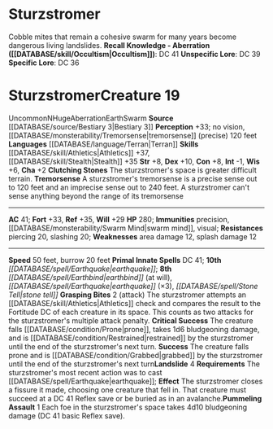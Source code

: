 ﻿---
ac: '41'
alignment: N
all_resistance: null
burrow_speed: '20'
charisma: '+2'
climb_speed: null
constitution: '+8'
creature_ability:
- Clutching Stones
- Grasping Bites
- Landslide
- Pummeling Assault
- Tremorsense
creature_family: '[[DATABASE/monsterfamily/Cobble Mite|Cobble Mite]]'
description: 'Cobble mites that remain a cohesive swarm for many years become dangerous
  living landslides.<br/><br/><b><u>Recall Knowledge - Aberration</u> ( [[DATABASE/skill/Occultism|Occultism]]
  )</b>: DC 41<br/><b><u>Unspecific Lore</u></b>: DC 39<br/><b><u>Specific Lore</u></b>:
  DC 36'
dexterity: '+10'
element: Earth
fly_speed: null
fortitude: '+33'
hardness: null
hp: '280'
id: '1100'
immunity:
- precision
- '[[DATABASE/monsterability/Swarm Mind|swarm mind]]'
- '[[DATABASE/trait/Visual|visual]]'
intelligence: '-1'
land_speed: '50'
language:
- '[[DATABASE/language/Terran|Terran]]'
level: '19'
max_speed: '50'
name: Sturzstromer
perception: '+33'
rarity: Uncommon
reflex: '+35'
resistance:
- piercing 20
- slashing 20
rus_type_level: null
school: null
sense:
- no vision
- '[[DATABASE/monsterability/Tremorsense|tremorsense]] (precise) 120 feet'
size: Huge
skill:
- '[[DATABASE/skill/Athletics|Athletics]] +37'
- '[[DATABASE/skill/Stealth|Stealth]] +35'
source: '[[DATABASE/source/Bestiary 3|Bestiary 3]]'
speed:
- 50 feet
- burrow 20 feet
spell:
- '[[DATABASE/spell/Earthbind|Earthbind]]'
- '[[DATABASE/spell/Earthquake|Earthquake]]'
- '[[DATABASE/spell/Stone Tell|Stone Tell]]'
strength: '+8'
strength_req: '8'
strongest_save:
- Reflex
swim_speed: null
trait:
- '[[DATABASE/trait/Aberration|Aberration]]'
- '[[DATABASE/trait/Earth|Earth]]'
- '[[DATABASE/trait/Swarm|Swarm]]'
- '[[DATABASE/trait/Uncommon|Uncommon]]'
type: Creature
vision: null
weakest_save:
- Will
weakness:
- area damage 12
- splash damage 12
will: '+29'
wisdom: '+6'

---
# Sturzstromer

Cobble mites that remain a cohesive swarm for many years become dangerous living landslides.
**Recall Knowledge - Aberration ([[DATABASE/skill/Occultism|Occultism]])**: DC 41
**Unspecific Lore**: DC 39
**Specific Lore**: DC 36

# Sturzstromer<span class="item-type">Creature 19</span>

<span class="trait-uncommon item-trait">Uncommon</span><span class="trait-alignment item-trait">N</span><span class="trait-size item-trait">Huge</span><span class="item-trait">Aberration</span><span class="item-trait">Earth</span><span class="item-trait">Swarm</span>
**Source** [[DATABASE/source/Bestiary 3|Bestiary 3]]
**Perception** +33; no vision, [[DATABASE/monsterability/Tremorsense|tremorsense]] (precise) 120 feet
**Languages** [[DATABASE/language/Terran|Terran]]
**Skills** [[DATABASE/skill/Athletics|Athletics]] +37, [[DATABASE/skill/Stealth|Stealth]] +35
**Str** +8, **Dex** +10, **Con** +8, **Int** -1, **Wis** +6, **Cha** +2
**Clutching Stones** The sturzstromer's space is greater difficult terrain.
**Tremorsense** A sturzstromer's tremorsense is a precise sense out to 120 feet and an imprecise sense out to 240 feet. A sturzstromer can't sense anything beyond the range of its tremorsense

---
**AC** 41; **Fort** +33, **Ref** +35, **Will** +29
**HP** 280; **Immunities** precision, [[DATABASE/monsterability/Swarm Mind|swarm mind]], visual; **Resistances** piercing 20, slashing 20; **Weaknesses** area damage 12, splash damage 12

---
**Speed** 50 feet, burrow 20 feet
**Primal Innate Spells** DC 41; **10th** _[[DATABASE/spell/Earthquake|earthquake]]_; **8th** _[[DATABASE/spell/Earthbind|earthbind]]_ (at will), _[[DATABASE/spell/Earthquake|earthquake]]_ (×3), _[[DATABASE/spell/Stone Tell|stone tell]]_
<span class="in-box-ability">**Grasping Bites** <span class="action-icon">2</span> (attack) The sturzstromer attempts an [[DATABASE/skill/Athletics|Athletics]] check and compares the result to the Fortitude DC of each creature in its space. This counts as two attacks for the sturzstromer's multiple attack penalty. 
**Critical Success** The creature falls [[DATABASE/condition/Prone|prone]], takes 1d6 bludgeoning damage, and is [[DATABASE/condition/Restrained|restrained]] by the sturzstromer until the end of the sturzstromer's next turn. 
**Success** The creature falls prone and is [[DATABASE/condition/Grabbed|grabbed]] by the sturzstromer until the end of the sturzstromer's next turn</span><span class="in-box-ability">**Landslide** <span class="action-icon">4</span> **Requirements** The sturzstromer's most recent action was to cast [[DATABASE/spell/Earthquake|earthquake]]; **Effect** The sturzstromer closes a fissure it made, choosing one creature that fell in. That creature must succeed at a DC 41 Reflex save or be buried as in an avalanche.</span><span class="in-box-ability">**Pummeling Assault** <span class="action-icon">1</span> Each foe in the sturzstromer's space takes 4d10 bludgeoning damage (DC 41 basic Reflex save).</span>